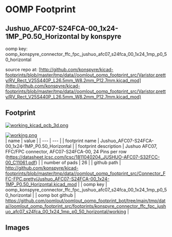 # OOMP Footprint  
## Jushuo_AFC07-S24FCA-00_1x24-1MP_P0.50_Horizontal  by konspyre  
  
oomp key: oomp_konspyre_connector_ffc_fpc_jushuo_afc07_s24fca_00_1x24_1mp_p0_50_horizontal  
  
source repo at: [http://github.com/konspyre/kicad-footprints/blob/master/tmp/data//oomlout_oomp_footprint_src/Varistor.pretty/RV_Rect_V25S440P_L26.5mm_W8.2mm_P12.7mm.kicad_mod](http://github.com/konspyre/kicad-footprints/blob/master/tmp/data//oomlout_oomp_footprint_src/Varistor.pretty/RV_Rect_V25S440P_L26.5mm_W8.2mm_P12.7mm.kicad_mod)  
## Footprint  
  
[![working_kicad_pcb_3d.png](working_kicad_pcb_3d_600.png)](working_kicad_pcb_3d.png)  
  
[![working.png](working_600.png)](working.png)  
| name | value | 
| --- | --- | 
| footprint name | Jushuo_AFC07-S24FCA-00_1x24-1MP_P0.50_Horizontal | 
| footprint description | Jushuo AFC07, FFC/FPC connector, AFC07-S24FCA-00, 24 Pins per row (https://datasheet.lcsc.com/lcsc/1811040204_JUSHUO-AFC07-S32FCC-00_C11061.pdf) | 
| number of pads | 26 | 
| github path | http://github.com/konspyre/kicad-footprints/blob/master/tmp/data//oomlout_oomp_footprint_src/Connector_FFC-FPC.pretty/Jushuo_AFC07-S24FCA-00_1x24-1MP_P0.50_Horizontal.kicad_mod | 
| oomp key | oomp_konspyre_connector_ffc_fpc_jushuo_afc07_s24fca_00_1x24_1mp_p0_50_horizontal | 
| oomp bot github | https://github.com/oomlout/oomlout_oomp_footprint_bot/tree/main/tmp/data//oomlout_oomp_footprint_src/footprints/konspyre_connector_ffc_fpc_jushuo_afc07_s24fca_00_1x24_1mp_p0_50_horizontal/working | 
## Images  
